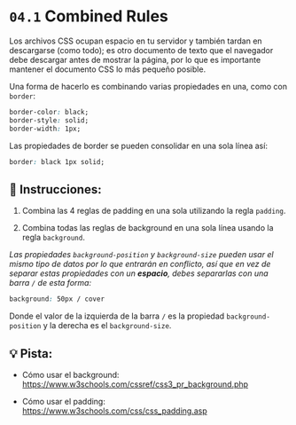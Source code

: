 # `04.1` Combined Rules

Los archivos CSS ocupan espacio en tu servidor y también tardan en descargarse (como todo); es otro documento de texto que el navegador debe descargar antes de mostrar la página, por lo que es importante mantener el documento CSS lo más pequeño posible.

Una forma de hacerlo es combinando varias propiedades en una, como con `border`:

```css
border-color: black;
border-style: solid;
border-width: 1px;
```

Las propiedades de border se pueden consolidar en una sola línea así:

```css
border: black 1px solid;
```

## 📝 Instrucciones:


1. Combina las 4 reglas de padding en una sola utilizando la regla `padding`.

2. Combina todas las reglas de background en una sola línea usando la regla `background`.

*Las propiedades `background-position` y `background-size` pueden usar el mismo tipo de datos por lo que entrarán en conflicto, así que en vez de separar estas propiedades con un **espacio**, debes separarlas con una barra `/` de esta forma:*

```css
background: 50px / cover
```

Donde el valor de la izquierda de la barra `/` es la propiedad `background-position` y la derecha es el `background-size`.

## 💡 Pista:

- Cómo usar el background: https://www.w3schools.com/cssref/css3_pr_background.php

- Cómo usar el padding: https://www.w3schools.com/css/css_padding.asp
